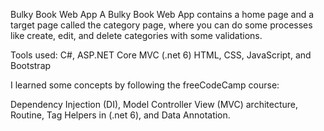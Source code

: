 Bulky Book Web App 
A Bulky Book Web App contains a home page and a target page called the category page, where you can do some processes like create, edit, and delete categories with some validations.

Tools used:
C#, ASP.NET Core MVC (.net 6)
HTML, CSS, JavaScript, and Bootstrap

I learned some concepts by following the freeCodeCamp course:

Dependency Injection (DI), Model Controller View (MVC) architecture, Routine, Tag Helpers in (.net 6), and Data Annotation.
